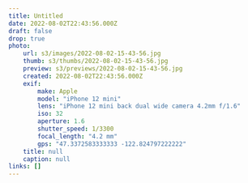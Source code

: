 ```yaml
---
title: Untitled
date: 2022-08-02T22:43:56.000Z
draft: false
drop: true
photo:
    url: s3/images/2022-08-02-15-43-56.jpg
    thumb: s3/thumbs/2022-08-02-15-43-56.jpg
    preview: s3/previews/2022-08-02-15-43-56.jpg
    created: 2022-08-02T22:43:56.000Z
    exif:
        make: Apple
        model: "iPhone 12 mini"
        lens: "iPhone 12 mini back dual wide camera 4.2mm f/1.6"
        iso: 32
        aperture: 1.6
        shutter_speed: 1/3300
        focal_length: "4.2 mm"
        gps: "47.3372583333333 -122.824797222222"
    title: null
    caption: null
links: []
---
```

